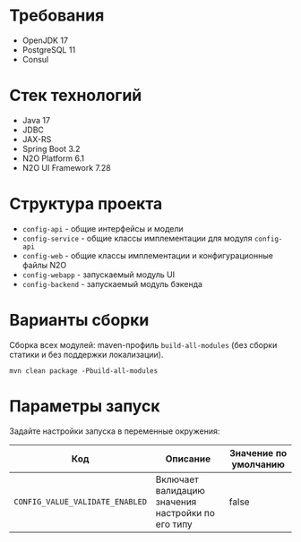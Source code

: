 # Требования
- OpenJDK 17
- PostgreSQL 11
- Consul

# Cтек технологий
- Java 17
- JDBC
- JAX-RS
- Spring Boot 3.2
- N2O Platform 6.1
- N2O UI Framework 7.28

# Структура проекта
- `config-api` - общие интерфейсы и модели
- `config-service` - общие классы имплементации для модуля `config-api`
- `config-web` - общие классы имплементации и конфигурационные файлы N2O
- `config-webapp` - запускаемый модуль UI
- `config-backend` - запускаемый модуль бэкенда

# Варианты сборки
Сборка всех модулей: maven-профиль `build-all-modules` (без сборки статики и без поддержки локализации).
```
mvn clean package -Pbuild-all-modules
```

# Параметры запуск
Задайте настройки запуска в переменные окружения:

| Код                             | Описание                                          | Значение по умолчанию | 
|---------------------------------|---------------------------------------------------|-----------------------|
| `CONFIG_VALUE_VALIDATE_ENABLED` | Включает валидацию значения настройки по его типу | false                 |
